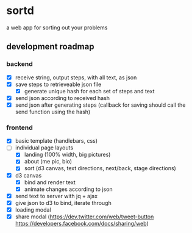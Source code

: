 # sortd
a web app for sorting out your problems

## development roadmap

### backend

- [x] receive string, output steps, with all text, as json
- [x] save steps to retrieveable json file
  - [x] generate unique hash for each set of steps and text
- [x] send json according to received hash
- [x] send json after generating steps (callback for saving should call the send function using the hash)

### frontend

- [x] basic template (handlebars, css)
- [ ] individual page layouts
  - [x] landing (100% width, big pictures)
  - [x] about (me pic, bio)
  - [x] sort (d3 canvas, text directions, next/back, stage directions)
- [x] d3 canvas
  - [x] bind and render text
  - [x] animate changes according to json
- [x] send text to server with jq + ajax
- [x] give json to d3 to bind, iterate through
- [x] loading modal
- [x] share modal (https://dev.twitter.com/web/tweet-button https://developers.facebook.com/docs/sharing/web)
